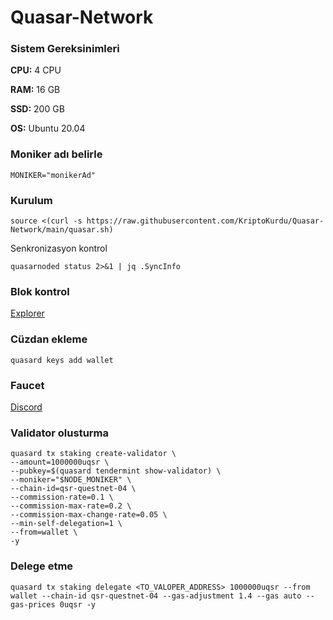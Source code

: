 # Quasar-Network


### Sistem Gereksinimleri

**CPU:** 4 CPU

**RAM:** 16 GB

**SSD:** 200 GB

**OS:** Ubuntu 20.04




### Moniker adı belirle
```
MONIKER="monikerAd"
```

### Kurulum

```
source <(curl -s https://raw.githubusercontent.com/KriptoKurdu/Quasar-Network/main/quasar.sh)
```



Senkronizasyon kontrol
```
quasarnoded status 2>&1 | jq .SyncInfo
```
### Blok kontrol

[Explorer](https://testnet.ping.pub/quasar)


### Cüzdan ekleme

```
quasard keys add wallet
```
### Faucet

[Discord](https://discord.gg/quasarfi)

### Validator olusturma
```
quasard tx staking create-validator \
--amount=1000000uqsr \
--pubkey=$(quasard tendermint show-validator) \
--moniker="$NODE_MONIKER" \
--chain-id=qsr-questnet-04 \
--commission-rate=0.1 \
--commission-max-rate=0.2 \
--commission-max-change-rate=0.05 \
--min-self-delegation=1 \
--from=wallet \
-y
  ```
### Delege etme    
 ```   
quasard tx staking delegate <TO_VALOPER_ADDRESS> 1000000uqsr --from wallet --chain-id qsr-questnet-04 --gas-adjustment 1.4 --gas auto --gas-prices 0uqsr -y    
    
   ``` 


